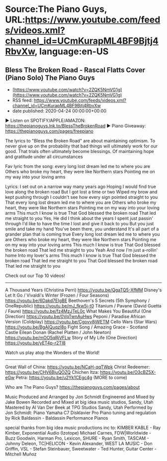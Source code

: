 # Source:The Piano Guys, URL:https://www.youtube.com/feeds/videos.xml?channel_id=UCmKurapML4BF9Bjtj4RbvXw, language:en-US

## Bless The Broken Road - Rascal Flatts Cover (Piano Solo) The Piano Guys
 - [https://www.youtube.com/watch?v=2ZQK5NmVG1g](https://www.youtube.com/watch?v=2ZQK5NmVG1g)
 - RSS feed: https://www.youtube.com/feeds/videos.xml?channel_id=UCmKurapML4BF9Bjtj4RbvXw
 - date published: 2020-04-24 00:00:00+00:00

► Listen on SPOTIFY/APPLE/AMAZON: https://thepianoguys.lnk.to/BlessTheBrokenRoad
► Piano Giveaway: https://thepianoguys.com/pages/freepiano

The lyrics to "Bless the Broken Road" are about maintaining optimism. To never give up on the probability that bad things will ultimately work for our good. That trials often ultimately become blessings. Of maintaining hope and gratitude under all circumstances

Fav lyric from the song:
every long lost dream led me to where you are
Others who broke my heart, they were like Northern stars
Pointing me on my way into your loving arms

Lyrics:
I set out on a narrow way many years ago
Hoping I would find true love along the broken road
But I got lost a time or two
Wiped my brow and kept pushing through
I couldn't see how every sign pointed straight to you
That every long lost dream led me to where you are
Others who broke my heart, they were like Northern stars
Pointing me on my way into your loving arms
This much I know is true
That God blessed the broken road
That led me straight to you
Yes, He did
I think about the years I spent just passin' through
I'd like to have the time I lost and give it back to you
But you just smile and take my hand
You've been there, you understand
It's all part of a grander plan that is coming true
Every long lost dream led me to where you are
Others who broke my heart, they were like Northern stars
Pointing me on my way into your loving arms
This much I know is true
That God blessed the broken road
That led me straight to you
Yeah
And now I'm just a-rollin' home
Into my lover's arms
This much I know is true
That God blessed the broken road
That led me straight to you
That God blessed the broken road
That led me straight to you

Check out our Top 10 videos!
____________________________
A Thousand Years (Christina Perri) https://youtu.be/QgaTQ5-XfMM
Disney's Let It Go / Vivaldi's Winter (Frozen / Four Seasons)  https://youtu.be/6Dakd7EIgBE
Beethoven's 5 Secrets (5th Symphony / OneRepublic) https://youtu.be/mJ_fkw5j-t0
Titanium / Pavane (David Guetta / Faure) https://youtu.be/fz4MzJTeL0c
What Makes You Beautiful (One Direction) https://youtu.be/0VqTwnAuHws
Peponi / Paradise African Version (Coldplay) https://youtu.be/Cgovv8jWETM
Cello Wars (Star Wars) https://youtu.be/BgAlQuqzl8o
Fight Song / Amazing Grace - Scotland Castle Eilean Donan (Rachel Platten / John Newton) https://youtu.be/mOO5qRjVFLw
Story of My Life (One Direction) https://youtu.be/yET4p-r2TI8

Watch us play atop the Wonders of the World!
____________________________
Great Wall of China: https://youtu.be/NCaH-qqTWpk
Christ Redeemer: https://youtu.be/CHV6BjuQOZQ
Chichen Itza: https://youtu.be/O3cBZ5X-eGw
Petra: https://youtu.be/u2Yk1CEgc4g
(MORE to come)

Who are The Piano Guys?
https://thepianoguys.com/pages/about

Music Produced and Arranged by Jon Schmidt 
Engineered and Mixed by Jake Bowen 
Recorded and Mixed  at big idea music studios, Sandy, Utah
Mastered by Al Van Der Beek at TPG Studios Sandy, Utah
Performed by       
Jon Schmidt: Piano
Yamaha C7 Disklavier Pro Piano tuning and regulation by
Rick Baldassin - Baldassin Performance Pianos

special thanks from big idea music productions inc to:
KIMBER KABLE - Ray Kimber, Exponential Audio (Izotope) Michael Carnes, FDW|Worldwide - Buzz Goodwin, Harman Pro,  Lexicon, SHURE - Ryan Smith, TASCAM - Johnny Deleon, TC|HELICON - Kevin Alexander, WEST LA MUSIC - Don Griffin, VSL - Stefan Steinbauer,  Sweetwater - Ted Hunter,  Guitar Center - Mitchell Muñoz

